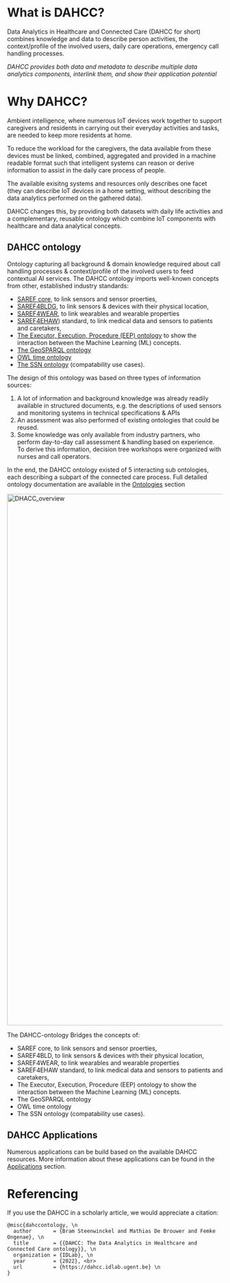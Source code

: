 

# What is DAHCC?
Data Analytics in Healthcare and Connected Care (DAHCC for short) combines knowledge and data to describe person activities, the context/profile of the involved users, daily care operations, emergency call handling processes.

*DAHCC provides both data and metadata to describe multiple data analytics components, interlink them, and show their application potential*

# Why DAHCC?

Ambient intelligence, where numerous IoT devices work together to support caregivers and residents in carrying out their everyday activities and tasks, are needed to keep more residents at home.

To reduce the workload for the caregivers, the data available from these devices must be linked, combined, aggregated and provided in a machine readable format such that intelligent systems can reason or derive information to assist in the daily care process of people.

The available exisitng systems and resources only describes one facet (they can describe IoT devices in a home setting, without describing the data analytics performed on the gathered data).

DAHCC changes this, by providing both datasets with daily life activities and a complementary, reusable ontology which combine IoT components with healthcare and data analytical concepts.

## DAHCC ontology

Ontology capturing all background & domain knowledge required about call handling processes & context/profile of the involved users to feed contextual AI services. The DAHCC ontology imports well-known concepts from other, established industry standards:

 * [SAREF core](https://saref.etsi.org/core/v3.1.1/), to link sensors and sensor proerties,
* [SAREF4BLDG](https://saref.etsi.org/saref4bldg/v1.1.2/), to link sensors & devices with their physical location,
* [SAREF4WEAR](https://saref.etsi.org/saref4wear/v1.1.1/), to link wearables and wearable properties
* [SAREF4EHAW](https://saref.etsi.org/saref4ehaw/)) standard, to link medical data and sensors to patients and caretakers,
* [The Executor, Execution, Procedure (EEP) ontology](https://iesnaola.github.io/EEP/index-en.html) to show the interaction between the Machine Learning (ML) concepts.
* [The GeoSPARQL ontology](https://opengeospatial.github.io/ogc-geosparql/geosparql11/index.html)
* [OWL time ontology](https://www.w3.org/TR/owl-time/)
* [The SSN ontology](https://www.w3.org/TR/vocab-ssn/) (compatability use cases).


The design of this ontology was based on three types of information sources:

1.  A lot of information and background knowledge was already readily available in structured documents, e.g. the descriptions of used sensors and monitoring systems in technical specifications & APIs
2.  An assessment was also performed of existing ontologies that could be reused.
3.  Some knowledge was only available from industry partners, who perform day-to-day call assessment & handling based on experience. To derive this information, decision tree workshops were organized with nurses and call operators.

In the end, the DAHCC ontology existed of 5 interacting sub ontologies, each describing a subpart of the connected care process.  Full detailed ontology documentation are available in the [Ontologies](https://dahcc.idlab.ugent.be/ActivityRecognition.html) section

<img width="1242" alt="DHACC_overview" src="https://dahcc.idlab.ugent.be/dahcc_overview.png">

The DAHCC-ontology Bridges the concepts of:

* SAREF core, to link sensors and sensor proerties,
* SAREF4BLD, to link sensors & devices with their physical location,
* SAREF4WEAR, to link wearables and wearable properties
* SAREF4EHAW standard, to link medical data and sensors to patients and caretakers,
* The Executor, Execution, Procedure (EEP) ontology to show the interaction between the Machine Learning (ML) concepts.
* The GeoSPARQL ontology
* OWL time ontology
* The SSN ontology (compatability use cases).


## DAHCC Applications

Numerous applications can be build based on the available DAHCC resources. More information about these applications can be found in the [Applications](https://dahcc.idlab.ugent.be/Applications.html) section.

# Referencing
If you use the DAHCC in a scholarly article, we would appreciate a citation:

```
@misc{dahccontology, \n
  author       = {Bram Steenwinckel and Mathias De Brouwer and Femke Ongenae}, \n
  title        = {{DAHCC: The Data Analytics in Healthcare and Connected Care ontology}}, \n
  organization = {IDLab}, \n
  year         = {2022}, <br>
  url          = {https://dahcc.idlab.ugent.be} \n
}
```
